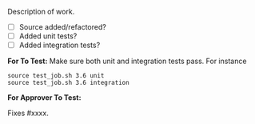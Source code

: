 Description of work.

- [ ] Source added/refactored?
- [ ] Added unit tests?
- [ ] Added integration tests?

**For To Test:**
Make sure both unit and integration tests pass. For instance
```
source test_job.sh 3.6 unit
source test_job.sh 3.6 integration
```

**For Approver To Test:**

<!-- Instructions for testing. -->

Fixes #xxxx. <!-- and fix #xxxx or close #xxxx xor resolves #xxxx -->


